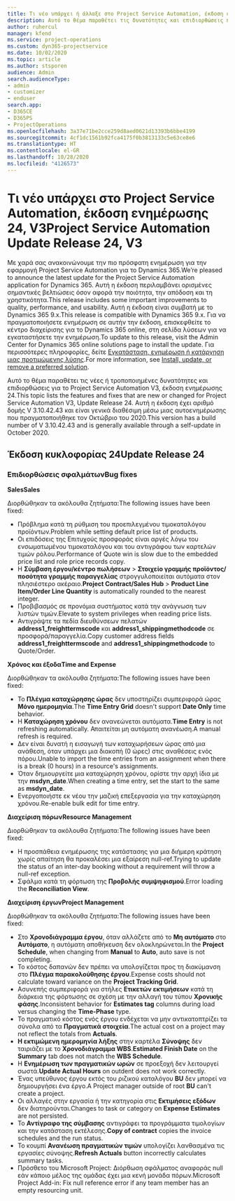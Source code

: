 ```yaml
---
title: Τι νέο υπάρχει ή άλλαξε στο Project Service Automation, έκδοση ενημέρωσης 24, V3
description: Αυτό το θέμα παραθέτει τις δυνατότητες και επιδιορθώσεις που είναι διαθέσιμες στο Project Service Automation, έκδοση ενημέρωσης 24, V3.
author: ruhercul
manager: kfend
ms.service: project-operations
ms.custom: dyn365-projectservice
ms.date: 10/02/2020
ms.topic: article
ms.author: stsporen
audience: Admin
search.audienceType:
- admin
- customizer
- enduser
search.app:
- D365CE
- D365PS
- ProjectOperations
ms.openlocfilehash: 3a37e71be2cce259d8aed0621d13393b6bbe4199
ms.sourcegitcommit: 4cf1dc1561b92fca4175f0b3813133c5e63ce8e6
ms.translationtype: HT
ms.contentlocale: el-GR
ms.lasthandoff: 10/28/2020
ms.locfileid: "4126573"
---
```

# <a name="project-service-automation-update-release-24-v3"></a><span data-ttu-id="45289-103">Τι νέο υπάρχει στο Project Service Automation, έκδοση ενημέρωσης 24, V3</span><span class="sxs-lookup"><span data-stu-id="45289-103">Project Service Automation Update Release 24, V3</span></span>

<span data-ttu-id="45289-104">Με χαρά σας ανακοινώνουμε την πιο πρόσφατη ενημέρωση για την εφαρμογή Project Service Automation για το Dynamics 365.</span><span class="sxs-lookup"><span data-stu-id="45289-104">We’re pleased to announce the latest update for the Project Service Automation application for Dynamics 365.</span></span> <span data-ttu-id="45289-105">Αυτή η έκδοση περιλαμβάνει ορισμένες σημαντικές βελτιώσεις όσον αφορά την ποιότητα, την απόδοση και τη χρηστικότητα.</span><span class="sxs-lookup"><span data-stu-id="45289-105">This release includes some important improvements to quality, performance, and usability.</span></span> <span data-ttu-id="45289-106">Αυτή η έκδοση είναι συμβατή με το Dynamics 365 9.x.</span><span class="sxs-lookup"><span data-stu-id="45289-106">This release is compatible with Dynamics 365 9.x.</span></span> <span data-ttu-id="45289-107">Για να πραγματοποιήσετε ενημέρωση σε αυτήν την έκδοση, επισκεφθείτε το κέντρο διαχείρισης για το Dynamics 365 online, στη σελίδα λύσεων για να εγκαταστήσετε την ενημέρωση.</span><span class="sxs-lookup"><span data-stu-id="45289-107">To update to this release, visit the Admin Center for Dynamics 365 online solutions page to install the update.</span></span> <span data-ttu-id="45289-108">Για περισσότερες πληροφορίες, δείτε [Εγκατάσταση, ενημέρωση ή κατάργηση μιας προτιμώμενης λύσης](https://docs.microsoft.com/power-platform/admin/install-remove-preferred-solution).</span><span class="sxs-lookup"><span data-stu-id="45289-108">For more information, see [Install, update, or remove a preferred solution](https://docs.microsoft.com/power-platform/admin/install-remove-preferred-solution).</span></span>

<span data-ttu-id="45289-109">Αυτό το θέμα παραθέτει τις νέες ή τροποποιημένες δυνατότητες και επιδιορθώσεις για το Project Service Automation V3, έκδοση ενημέρωσης 24.</span><span class="sxs-lookup"><span data-stu-id="45289-109">This topic lists the features and fixes that are new or changed for Project Service Automation V3, Update Release 24.</span></span> <span data-ttu-id="45289-110">Αυτή η έκδοση έχει αριθμό δομής V 3.10.42.43 και είναι γενικά διαθέσιμη μέσω μιας αυτοενημέρωσης που πραγματοποιήθηκε τον Οκτώβριο του 2020.</span><span class="sxs-lookup"><span data-stu-id="45289-110">This version has a build number of V 3.10.42.43 and is generally available through a self-update in October 2020.</span></span>

## <a name="update-release-24"></a><span data-ttu-id="45289-111">Έκδοση κυκλοφορίας 24</span><span class="sxs-lookup"><span data-stu-id="45289-111">Update Release 24</span></span>

### <a name="bug-fixes"></a><span data-ttu-id="45289-112">Επιδιορθώσεις σφαλμάτων</span><span class="sxs-lookup"><span data-stu-id="45289-112">Bug fixes</span></span>

<span data-ttu-id="45289-113">**Sales**</span><span class="sxs-lookup"><span data-stu-id="45289-113">**Sales**</span></span>

<span data-ttu-id="45289-114">Διορθώθηκαν τα ακόλουθα ζητήματα:</span><span class="sxs-lookup"><span data-stu-id="45289-114">The following issues have been fixed:</span></span>

- <span data-ttu-id="45289-115">Πρόβλημα κατά τη ρύθμιση του προεπιλεγμένου τιμοκαταλόγου προϊόντων.</span><span class="sxs-lookup"><span data-stu-id="45289-115">Problem while setting default price list of products.</span></span>
- <span data-ttu-id="45289-116">Οι επιδόσεις της Επιτυχούς προσφοράς είναι αργές λόγω του ενσωματωμένου τιμοκαταλόγου και του αντιγράφου των καρτελών τιμών ρόλου.</span><span class="sxs-lookup"><span data-stu-id="45289-116">Performance of Quote win is slow due to the embedded price list and role price records copy.</span></span>
- <span data-ttu-id="45289-117">Η **Σύμβαση έργου/κέντρο πωλήσεων** > **Στοιχείο γραμμής προϊόντος/ποσότητα γραμμής παραγγελίας** στρογγυλοποιείται αυτόματα στον πλησιέστερο ακέραιο.</span><span class="sxs-lookup"><span data-stu-id="45289-117">**Project Contract/Sales Hub** > **Product Line Item/Order Line Quantity** is automatically rounded to the nearest integer.</span></span>
- <span data-ttu-id="45289-118">Προβιβασμός σε προνόμια συστήματος κατά την ανάγνωση των λιστών τιμών.</span><span class="sxs-lookup"><span data-stu-id="45289-118">Elevate to system privileges when reading price lists.</span></span>
- <span data-ttu-id="45289-119">Αντιγράψτε τα πεδία διευθύνσεων πελατών **address1_freighttermscode** και **address1_shippingmethodcode** σε προσφορά/παραγγελία.</span><span class="sxs-lookup"><span data-stu-id="45289-119">Copy customer address fields **address1_freighttermscode** and **address1_shippingmethodcode** to Quote/Order.</span></span> 


<span data-ttu-id="45289-120">**Χρόνος και έξοδα**</span><span class="sxs-lookup"><span data-stu-id="45289-120">**Time and Expense**</span></span>

<span data-ttu-id="45289-121">Διορθώθηκαν τα ακόλουθα ζητήματα:</span><span class="sxs-lookup"><span data-stu-id="45289-121">The following issues have been fixed:</span></span>

- <span data-ttu-id="45289-122">Το **Πλέγμα καταχώρησης ώρας** δεν υποστηρίζει συμπεριφορά ώρας **Μόνο ημερομηνία**.</span><span class="sxs-lookup"><span data-stu-id="45289-122">The **Time Entry Grid** doesn't support **Date Only** time behavior.</span></span>
- <span data-ttu-id="45289-123">Η **Καταχώρηση χρόνου** δεν ανανεώνεται αυτόματα.</span><span class="sxs-lookup"><span data-stu-id="45289-123">**Time Entry** is not refreshing automatically.</span></span> <span data-ttu-id="45289-124">Απαιτείται μη αυτόματη ανανέωση.</span><span class="sxs-lookup"><span data-stu-id="45289-124">A manual refresh is required.</span></span>
- <span data-ttu-id="45289-125">Δεν είναι δυνατή η εισαγωγή των καταχωρήσεων ώρας από μια ανάθεση, όταν υπάρχει μια διακοπή (0 ώρες) στις αναθέσεις ενός πόρου.</span><span class="sxs-lookup"><span data-stu-id="45289-125">Unable to import the time entries from an assignment when there is a break (0 hours) in a resource's assignments.</span></span>
- <span data-ttu-id="45289-126">Όταν δημιουργείτε μια καταχώρηση χρόνου, ορίστε την αρχή ίδια με την **msdyn_date**.</span><span class="sxs-lookup"><span data-stu-id="45289-126">When creating a time entry, set the start to the same as **msdyn_date**.</span></span>
- <span data-ttu-id="45289-127">Ενεργοποιήστε εκ νέου την μαζική επεξεργασία για την καταχώρηση χρόνου.</span><span class="sxs-lookup"><span data-stu-id="45289-127">Re-enable bulk edit for time entry.</span></span>

<span data-ttu-id="45289-128">**Διαχείριση πόρων**</span><span class="sxs-lookup"><span data-stu-id="45289-128">**Resource Management**</span></span>

<span data-ttu-id="45289-129">Διορθώθηκαν τα ακόλουθα ζητήματα:</span><span class="sxs-lookup"><span data-stu-id="45289-129">The following issues have been fixed:</span></span>

- <span data-ttu-id="45289-130">Η προσπάθεια ενημέρωσης της κατάστασης για μια διήμερη κράτηση χωρίς απαίτηση θα προκαλέσει μια εξαίρεση null-ref.</span><span class="sxs-lookup"><span data-stu-id="45289-130">Trying to update the status of an inter-day booking without a requirement will throw a null-ref exception.</span></span>
- <span data-ttu-id="45289-131">Σφάλμα κατά τη φόρτωση της **Προβολής συμψηφισμού**.</span><span class="sxs-lookup"><span data-stu-id="45289-131">Error loading the **Reconciliation View**.</span></span>


<span data-ttu-id="45289-132">**Διαχείριση έργων**</span><span class="sxs-lookup"><span data-stu-id="45289-132">**Project Management**</span></span>

<span data-ttu-id="45289-133">Διορθώθηκαν τα ακόλουθα ζητήματα:</span><span class="sxs-lookup"><span data-stu-id="45289-133">The following issues have been fixed:</span></span>

- <span data-ttu-id="45289-134">Στο **Χρονοδιάγραμμα έργου**, όταν αλλάζετε από το **Μη αυτόματο** στο **Αυτόματο**, η αυτόματη αποθήκευση δεν ολοκληρώνεται.</span><span class="sxs-lookup"><span data-stu-id="45289-134">In the **Project Schedule**, when changing from **Manual** to **Auto**, auto save is not completing.</span></span>
- <span data-ttu-id="45289-135">Το κόστος δαπανών δεν πρέπει να υπολογίζεται προς τη διακύμανση στο **Πλέγμα παρακολούθησης έργου**.</span><span class="sxs-lookup"><span data-stu-id="45289-135">Expense costs should not calculate toward variance on the **Project Tracking Grid**.</span></span>
- <span data-ttu-id="45289-136">Ασυνεπής συμπεριφορά για στήλες **Ετικετών εκτιμήσεων** κατά τη διάρκεια της φόρτωσης σε σχέση με την αλλαγή του τύπου **Χρονικής φάσης**.</span><span class="sxs-lookup"><span data-stu-id="45289-136">Inconsistent behavior for **Estimates tag** columns during load versus changing the **Time-Phase** type.</span></span>
- <span data-ttu-id="45289-137">Το πραγματικό κόστος ενός έργου ενδέχεται να μην αντικατοπτρίζει τα σύνολα από τα **Πραγματικά στοιχεία**.</span><span class="sxs-lookup"><span data-stu-id="45289-137">The actual cost on a project may not reflect the totals from **Actuals**.</span></span>
- <span data-ttu-id="45289-138">**Η εκτιμώμενη ημερομηνία λήξης** στην καρτέλα **Σύνοψης** δεν ταιριάζει με το **Χρονοδιάγραμμα WBS**.</span><span class="sxs-lookup"><span data-stu-id="45289-138">**Estimated Finish Date** on the **Summary** tab does not match the **WBS Schedule**.</span></span>
- <span data-ttu-id="45289-139">Η **Ενημέρωση των πραγματικών ωρών** σε προεξοχή δεν λειτουργεί σωστά.</span><span class="sxs-lookup"><span data-stu-id="45289-139">**Update Actual Hours** on outdent does not work correctly.</span></span>
- <span data-ttu-id="45289-140">Ένας υπεύθυνος έργου εκτός του ριζικού καταλόγου **BU** δεν μπορεί να δημιουργήσει ένα έργο.</span><span class="sxs-lookup"><span data-stu-id="45289-140">A Project manager outside of root **BU** can't create a project.</span></span>
- <span data-ttu-id="45289-141">Οι αλλαγές στην εργασία ή την κατηγορία στις **Εκτιμήσεις εξόδων** δεν διατηρούνται.</span><span class="sxs-lookup"><span data-stu-id="45289-141">Changes to task or category on **Expense Estimates** are not persisted.</span></span>
- <span data-ttu-id="45289-142">Το **Αντίγραφο της σύμβασης** αντιγράφει τα προγράμματα τιμολογίων και την κατάσταση εκτέλεσης.</span><span class="sxs-lookup"><span data-stu-id="45289-142">**Copy of contract** copies the invoice schedules and the run status.</span></span>
- <span data-ttu-id="45289-143">Το κουμπί **Ανανέωση πραγματικών τιμών** υπολογίζει λανθασμένα τις εργασίες σύνοψης.</span><span class="sxs-lookup"><span data-stu-id="45289-143">**Refresh Actuals** button incorrectly calculates summary tasks.</span></span>
- <span data-ttu-id="45289-144">Πρόσθετο του Microsoft Project: Διόρθωση σφάλματος αναφοράς null εάν κάποιο μέλος της ομάδας έχει μια κενή μονάδα πόρων.</span><span class="sxs-lookup"><span data-stu-id="45289-144">Microsoft Project Add-in: Fix null reference error if any team member has an empty resourcing unit.</span></span>

